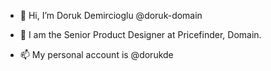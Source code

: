 - 👋 Hi, I’m Doruk Demircioglu @doruk-domain
- 👀 I am the Senior Product Designer at Pricefinder, Domain. 

- 📫 My personal account is @dorukde 

<!---
doruk-domain/doruk-domain is a ✨ special ✨ repository because its `README.md` (this file) appears on your GitHub profile.
You can click the Preview link to take a look at your changes.
--->
